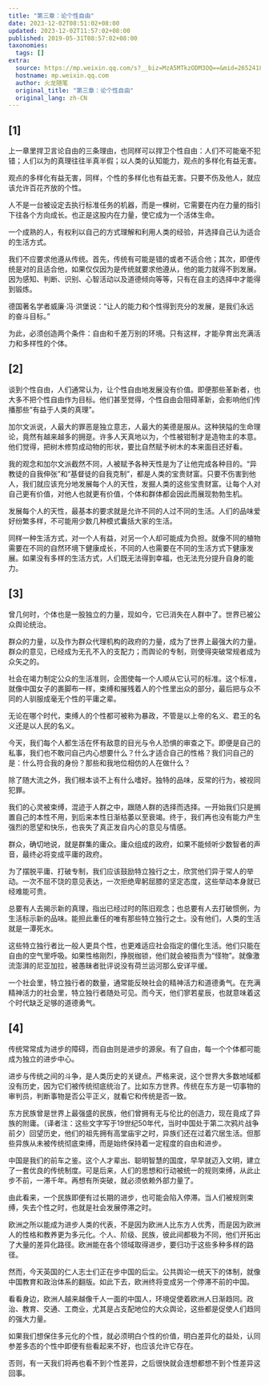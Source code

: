 ```yaml
---
title: "第三章：论个性自由"
date: 2023-12-02T08:51:02+08:00
updated: 2023-12-02T11:57:02+08:00
published: 2019-05-31T08:57:02+08:00
taxonomies:
  tags: []
extra:
  source: https://mp.weixin.qq.com/s?__biz=MzA5MTkzODM3OQ==&mid=2652418481&idx=4&sn=ae1b424f840a47e3e23657f04ce9ba55&chksm=8b98da95bcef5383d7fa4d33ddaaff6d1b59a4e110c3db5c4e21d5e27c4d22c737b3fb3cd09c&scene=21#wechat_redirect
  hostname: mp.weixin.qq.com
  author: 火龙随笔
  original_title: "第三章：论个性自由"
  original_lang: zh-CN
---
```


## \[1\]

上一章里捍卫言论自由的三条理由，也同样可以捍卫个性自由：人们不可能毫不犯错；人们以为的真理往往半真半假；以人类的认知能力，观点的多样化有益无害。

观点的多样化有益无害，同样，个性的多样化也有益无害。只要不伤及他人，就应该允许百花齐放的个性。

人不是一台被设定去执行标准任务的机器，而是一棵树，它需要在内在力量的指引下往各个方向成长。也正是这股内在力量，使它成为一个活体生命。

一个成熟的人，有权利以自己的方式理解和利用人类的经验，并选择自己认为适合的生活方式。

我们不应要求他遵从传统。首先，传统有可能是错的或者不适合他；其次，即便传统是对的且适合他，如果仅仅因为是传统就要求他遵从，他的能力就得不到发展。因为感知、判断、识别、心智活动以及道德倾向等等，只有在自主的选择中才能得到锻炼。

德国著名学者威廉·冯·洪堡说：“让人的能力和个性得到充分的发展，是我们永远的奋斗目标。”

为此，必须创造两个条件：自由和千差万别的环境。只有这样，才能孕育出充满活力和多样性的个体。

## \[2\]

谈到个性自由，人们通常认为，让个性自由地发展没有价值。即便那些革新者，也大多不把个性自由作为目标。他们甚至觉得，个性自由会阻碍革新，会影响他们传播那些“有益于人类的真理”。

加尔文派说，人最大的罪恶是独立意志，人最大的美德是服从。这种狭隘的生命理论，竟然有越来越多的拥趸。许多人天真地以为，个性被钳制才是造物主的本意。他们觉得，把树木修剪成动物的形状，要比自然赋予树木的本来面目还好看。

我的观念和加尔文派截然不同，人被赋予各种天性是为了让他完成各种目的。“异教徒的自我伸张”和“基督徒的自我克制”，都是人类的宝贵财富。只要不伤害到他人，我们就应该充分地发展每个人的天性，发掘人类的这些宝贵财富。让每个人对自己更有价值，对他人也就更有价值，个体和群体都会因此而展现勃勃生机。

发展每个人的天性，最基本的要求就是允许不同的人过不同的生活。人们的品味爱好纷繁多样，不可能用少数几种模式囊括大家的生活。

同样一种生活方式，对一个人有益，对另一个人却可能成为负担。就像不同的植物需要在不同的自然环境下健康成长，不同的人也需要在不同的生活方式下健康发展。如果没有多样的生活方式，人们既无法得到幸福，也无法充分提升自身的能力。

## \[3\]

曾几何时，个体也是一股独立的力量，现如今，它已消失在人群中了。世界已被公众舆论统治。

群众的力量，以及作为群众代理机构的政府的力量，成为了世界上最强大的力量。群众的意见，已经成为无孔不入的支配力；而舆论的专制，则使得突破常规者成为众矢之的。

社会在竭力制定公众的生活准则，企图使每一个人顺从它认可的标准。这个标准，就像中国女子的裹脚布一样，束缚和摧残着人的个性里出众的部分，最后把与众不同的人驯服成毫无个性的平庸之辈。

无论在哪个时代，束缚人的个性都可被称为暴政，不管是以上帝的名义、君王的名义还是以人民的名义。

今天，我们每个人都生活在怀有敌意的目光与令人恐惧的审查之下。即便是自己的私事，我们也不敢问自己内心想要什么？什么才适合自己的性格？我们问自己的是：什么符合我的身份？那些和我地位相仿的人在做什么？

除了随大流之外，我们根本谈不上有什么嗜好。独特的品味，反常的行为，被视同犯罪。

我们的心灵被束缚，混迹于人群之中，跟随人群的选择而选择。一开始我们只是搁置自己的本性不用，到后来本性日渐枯萎以至衰竭。终于，我们再也没有能力产生强烈的愿望和快乐，也丧失了真正发自内心的意见与情感。

群众，确切地说，就是群集的庸众。庸众组成的政府，如果不能倾听少数智者的声音，最终必将变成平庸的政府。

为了摆脱平庸、打破专制，我们应该鼓励特立独行之士，欣赏他们异于常人的举动。一次不屈不饶的意见表达，一次拒绝卑躬屈膝的坚定态度，这些举动本身就已经难能可贵。

总要有人去揭示新的真理，指出已经过时的陈旧观念；也总要有人去打破惯例，为生活标示新的品味。能担此重任的唯有那些特立独行之士。没有他们，人类的生活就是一潭死水。

这些特立独行者比一般人更具个性，也更难适应社会指定的僵化生活。他们只能在自由的空气里呼吸。如果性格刚烈，挣脱枷锁，他们就会被指责为“怪物”。就像激流澎湃的尼亚加拉，被愚昧者批评说没有荷兰运河那么安详平缓。

一个社会里，特立独行者的数量，通常能反映社会的精神活力和道德勇气。在充满精神活力的社会里，特立独行者随处可见。而今天，他们寥若星辰，也就意味着这个时代缺乏足够的道德勇气。

## \[4\]

传统常常成为进步的障碍，而自由则是进步的源泉。有了自由，每一个个体都可能成为独立的进步中心。

进步与传统之间的斗争，是人类历史的关键点。严格来说，这个世界大多数地域都没有历史，因为它们被传统彻底统治了。比如东方世界。传统在东方是一切事物的审判员，判断事物是否公平正义，就看它和传统是否一致。

东方民族曾是世界上最强盛的民族，他们曾拥有无与伦比的创造力，现在竟成了异族的附庸。（译者注：这些文字写于19世纪50年代，当时中国处于第二次鸦片战争前夕）回望历史，他们的祖先拥有高堂庙宇之时，异族们还在过着穴居生活。但那些异族从未被传统彻底束缚，而是始终保持着一定程度的自由和进步。

中国是我们的前车之鉴。这个人才辈出、聪明智慧的国度，早早就迈入文明，建立了一套优良的传统制度。可是后来，人们的思想和行动被统一的规则束缚，从此止步不前，一滞千年。再想有所突破，就必须依赖外部力量了。

由此看来，一个民族即便有过长期的进步，也可能会陷入停滞。当人们被规则束缚，失去个性之时，也就是社会发展停滞之时。

欧洲之所以能成为进步人类的代表，不是因为欧洲人比东方人优秀，而是因为欧洲人的性格和教养更为多元化。个人、阶级、民族，彼此间都极为不同，他们开拓出了大量的差异化路径。欧洲能在各个领域取得进步，要归功于这些多种多样的路径。

然而，今天英国的仁人志士们正在步中国的后尘。公共舆论一统天下的体制，就像中国教育和政治体系的翻版。如此下去，欧洲终将变成另一个停滞不前的中国。

看看身边，欧洲人越来越像千人一面的中国人，环境促使着欧洲人日渐趋同。政治、教育、交通、工商业，尤其是占支配地位的大众舆论，这些都是促使人们趋同的强大力量。

如果我们想保住多元化的个性，就必须明白个性的价值，明白差异化的益处，认同参差多态的个性中即便有些看起来不好，也应该允许它存在。

否则，有一天我们将再也看不到个性差异，之后很快就会连想都想不到个性差异这回事。
